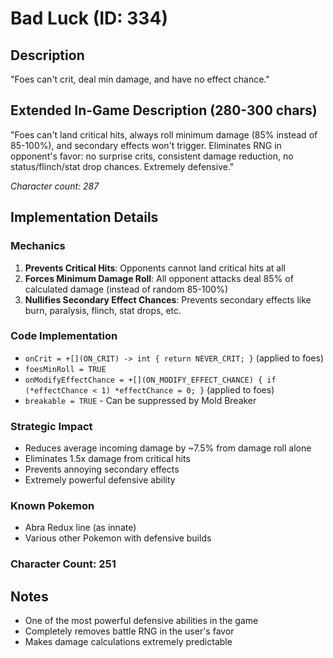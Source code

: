 # Bad Luck (ID: 334)

## Description
"Foes can't crit, deal min damage, and have no effect chance."

## Extended In-Game Description (280-300 chars)
"Foes can't land critical hits, always roll minimum damage (85% instead of 85-100%), and secondary effects won't trigger. Eliminates RNG in opponent's favor: no surprise crits, consistent damage reduction, no status/flinch/stat drop chances. Extremely defensive."

*Character count: 287*

## Implementation Details

### Mechanics
1. **Prevents Critical Hits**: Opponents cannot land critical hits at all
2. **Forces Minimum Damage Roll**: All opponent attacks deal 85% of calculated damage (instead of random 85-100%)
3. **Nullifies Secondary Effect Chances**: Prevents secondary effects like burn, paralysis, flinch, stat drops, etc.

### Code Implementation
- `onCrit = +[](ON_CRIT) -> int { return NEVER_CRIT; }` (applied to foes)
- `foesMinRoll = TRUE`
- `onModifyEffectChance = +[](ON_MODIFY_EFFECT_CHANCE) { if (*effectChance < 1) *effectChance = 0; }` (applied to foes)
- `breakable = TRUE` - Can be suppressed by Mold Breaker

### Strategic Impact
- Reduces average incoming damage by ~7.5% from damage roll alone
- Eliminates 1.5x damage from critical hits
- Prevents annoying secondary effects
- Extremely powerful defensive ability

### Known Pokemon
- Abra Redux line (as innate)
- Various other Pokemon with defensive builds

### Character Count: 251

## Notes
- One of the most powerful defensive abilities in the game
- Completely removes battle RNG in the user's favor
- Makes damage calculations extremely predictable